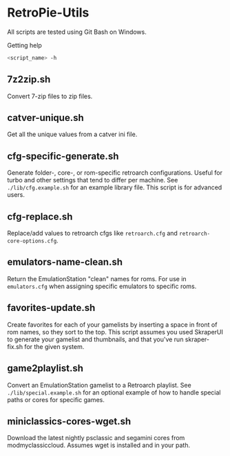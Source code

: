 # RetroPie-Utils

All scripts are tested using Git Bash on Windows.

Getting help

```sh
<script_name> -h
```

## 7z2zip.sh

Convert 7-zip files to zip files.

## catver-unique.sh

Get all the unique values from a catver ini file.

## cfg-specific-generate.sh

Generate folder-, core-, or rom-specific retroarch configurations. Useful for turbo and other settings that tend to differ per machine. See `./lib/cfg.example.sh` for an example library file. This script is for advanced users.

## cfg-replace.sh

Replace/add values to retroarch cfgs like `retroarch.cfg` and `retroarch-core-options.cfg`.

## emulators-name-clean.sh

Return the EmulationStation "clean" names for roms. For use in `emulators.cfg` when assigning specific emulators to specific roms.

## favorites-update.sh

Create favorites for each of your gamelists by inserting a space in front of rom names, so they sort to the top. This script assumes you used SkraperUI to generate your gamelist and thumbnails, and that you've run skraper-fix.sh for the given system.

## game2playlist.sh

Convert an EmulationStation gamelist to a Retroarch playlist. See `./lib/special.example.sh` for an optional example of how to handle special paths or cores for specific games.

## miniclassics-cores-wget.sh

Download the latest nightly psclassic and segamini cores from modmyclassiccloud. Assumes wget is installed and in your path.
